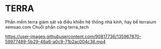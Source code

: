 # TERRA
Phần mềm terra giám sát và điều khiển hệ thống nhà kính, hay bể terraium
xemsao.com
Chuỗi phần cứng terra_tech

https://user-images.githubusercontent.com/90817736/135967870-59977489-5b29-48a6-a0c9-71b2ac004c36.mp4

